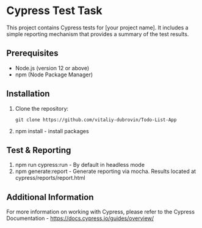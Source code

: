 # Cypress Test Task
This project contains Cypress tests for [your project name]. It includes a simple reporting mechanism that provides a summary of the test results.


## Prerequisites
- Node.js (version 12 or above)
- npm (Node Package Manager)


## Installation
1. Clone the repository:

   ```shell
   git clone https://github.com/vitaliy-dubrovin/Todo-List-App
2. npm install - install packages


## Test & Reporting
1. npm run cypress:run - By default in headless mode
2. npm generate:report - Generate reporting via mocha. Results located at cypress/reports/report.html


## Additional Information
For more information on working with Cypress, please refer to the Cypress Documentation - https://docs.cypress.io/guides/overview/
